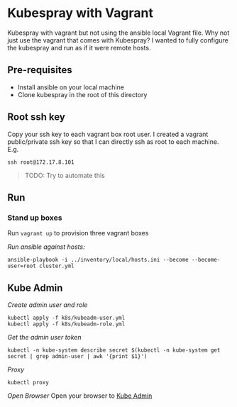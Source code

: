 # Kubespray with Vagrant
Kubespray with vagrant but not using the ansible local Vagrant file. Why not just use the vagrant that comes with Kubespray? I wanted to fully configure the kubespray and run as if it were remote hosts.

## Pre-requisites
* Install ansible on your local machine
* Clone kubespray in the root of this directory

## Root ssh key
Copy your ssh key to each vagrant box root user. I created a vagrant public/private ssh key so that I can directly ssh as root to each machine. E.g.

```
ssh root@172.17.8.101
```

> TODO: Try to automate this

## Run

### Stand up boxes
Run ``vagrant up`` to provision three vagrant boxes

_Run ansible against hosts:_
```
ansible-playbook -i ../inventory/local/hosts.ini --become --become-user=root cluster.yml
```

## Kube Admin

_Create admin user and role_
```
kubectl apply -f k8s/kubeadm-user.yml
kubectl apply -f k8s/kubeadm-role.yml
```

_Get the admin user token_
```
kubectl -n kube-system describe secret $(kubectl -n kube-system get secret | grep admin-user | awk '{print $1}')
```

_Proxy_
```
kubectl proxy
```

_Open Browser_
Open your browser to [Kube Admin](http://localhost:8001/api/v1/namespaces/kube-system/services/https:kubernetes-dashboard:/proxy)